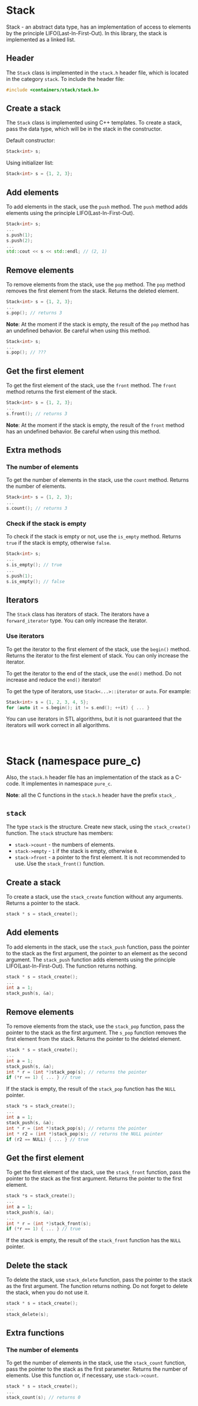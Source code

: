 # Stack

Stack - an abstract data type, has an implementation of access to elements by the principle LIFO(Last-In-First-Out). 
In this library, the stack is implemented as a linked list.

## Header

The `Stack` class is implemented in the `stack.h` header file, which is located in the category `stack`. 
To include the header file:

```cpp
#include <containers/stack/stack.h>
```

## Create a stack

The `Stack` class is implemented using C++ templates. 
To create a stack, pass the data type, which will be in the stack in the constructor.

Default constructor:

```cpp
Stack<int> s;
```

Using initializer list:

```cpp
Stack<int> s = {1, 2, 3};
```

## Add elements

To add elements in the stack, use the `push` method. The `push` method adds elements using the principle LIFO(Last-In-First-Out). 

```cpp
Stack<int> s;
...
s.push(1);
s.push(2);
...
std::cout << s << std::endl; // (2, 1)
```

## Remove elements

To remove elements from the stack, use the `pop` method. The `pop` method removes the first element from the stack.
Returns the deleted element.

```cpp
Stack<int> s = {1, 2, 3};
...
s.pop(); // returns 3
```

**Note**: At the moment if the stack is empty, the result of the `pop` method has an undefined behavior.
Be careful when using this method.

```cpp
Stack<int> s;
...
s.pop(); // ???
```

## Get the first element

To get the first element of the stack, use the `front` method. The `front` method returns the first element of the stack.

```cpp
Stack<int> s = {1, 2, 3};
...
s.front(); // returns 3
```

**Note**: At the moment if the stack is empty, the result of the `front` method has an undefined behavior.
Be careful when using this method.

## Extra methods

### The number of elements

To get the number of elements in the stack, use the `count` method. Returns the number of elements.

```cpp
Stack<int> s = {1, 2, 3};
...
s.count(); // returns 3
```

### Check if the stack is empty

To check if the stack is empty or not, use the `is_empty` method. Returns `true` if the stack is empty, otherwise `false`.

```cpp
Stack<int> s;
...
s.is_empty(); // true
...
s.push(1);
s.is_empty(); // false
```

## Iterators

The `Stack` class has iterators of stack. The iterators have a `forward_iterator` type. 
You can only increase the iterator.

### Use iterators

To get the iterator to the first element of the stack, use the `begin()` method. 
Returns the iterator to the first element of stack. You can only increase the iterator.

To get the iterator to the end of the stack, use the `end()` method. 
Do not increase and reduce the `end()` iterator! 

To get the type of iterators, use `Stack<...>::iterator` or `auto`. 
For example:

```cpp
Stack<int> s = {1, 2, 3, 4, 5};
for (auto it = s.begin(); it != s.end(); ++it) { ... }
```
You can use iterators in STL algorithms, but it is not guaranteed that the iterators will work correct in all algorithms.

<br>

# Stack (namespace pure_c)

Also, the `stack.h` header file has an implementation of the stack as a C-code. It implementes in namespace `pure_c`.

**Note**: all the C functions in the `stack.h` header have the prefix `stack_`.

## `stack`

The type `stack` is the structure. 
Create new stack, using the `stack_create()` function. 
The `stack` structure has members:
* `stack->count` - the numbers of elements.
* `stack->empty` - `1` if the stack is empty, otherwise `0`.
* `stack->front` -  a pointer to the first element. It is not recommended to use. Use the `stack_front()` function.

## Create a stack

To create a stack, use the `stack_create` function without any arguments. Returns a pointer to the stack.

```c
stack * s = stack_create();
```

## Add elements

To add elements in the stack, use the `stack_push` function, pass the pointer to the stack as the first argument, 
the pointer to an element as the second argument. 
The `stack_push` function adds elements using the principle LIFO(Last-In-First-Out). 
The function returns nothing.

```c
stack * s = stack_create();
...
int a = 1;
stack_push(s, &a);
```

## Remove elements

To remove elements from the stack, use the `stack_pop` function, pass the pointer to the stack as the first argument. 
The `s_pop` function removes the first element from the stack. 
Returns the pointer to the deleted element.

```c
stack * s = stack_create();
...
int a = 1;
stack_push(s, &a);
int * r = (int *)stack_pop(s); // returns the pointer
if (*r == 1) { ... } // true
```

If the stack is empty, the result of the `stack_pop` function has the `NULL` pointer.

```c
stack *s = stack_create();
...
int a = 1;
stack_push(s, &a);
int * r = (int *)stack_pop(s); // returns the pointer
int * r2 = (int *)stack_pop(s); // returns the NULL pointer
if (r2 == NULL) { ... } // true
```

## Get the first element

To get the first element of the stack, use the `stack_front` function, pass the pointer to the stack as the first argument. 
Returns the pointer to the first element.

```c
stack *s = stack_create();
...
int a = 1;
stack_push(s, &a);
...
int * r = (int *)stack_front(s);
if (*r == 1) { ... } // true
```

If the stack is empty, the result of the `stack_front` function has the `NULL` pointer.

## Delete the stack

To delete the stack, use `stack_delete` function, pass the pointer to the stack as the first argument. 
The function returns nothing. 
Do not forget to delete the stack, when you do not use it.
```c
stack * s = stack_create();
...
stack_delete(s);
```

## Extra functions

### The number of elements

To get the number of elements in the stack, use the `stack_count` function, pass the pointer to the stack as the first parameter. 
Returns the number of elements. 
Use this function or, if necessary, use `stack->count`.
```c
stack * s = stack_create();
...
stack_count(s); // returns 0
```

